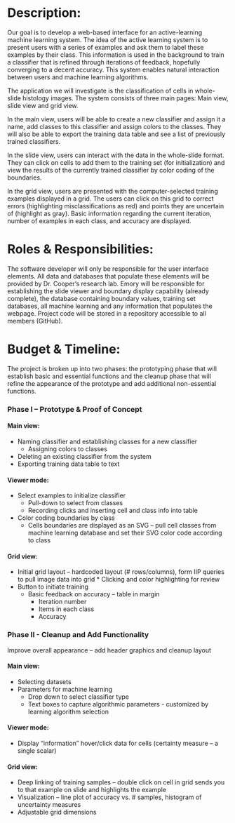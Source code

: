 Description:
============
Our goal is to develop a web-based interface for an active-learning machine learning system. The idea of the active 
learning system is to present users with a series of examples and ask them to label these examples by their class. 
This information is used in the background to train a classifier that is refined through iterations of feedback, 
hopefully converging to a decent accuracy. This system enables natural interaction between users and machine learning 
algorithms.

The application we will investigate is the classification of cells in whole-slide histology images. The system consists 
of three main pages: Main view, slide view and grid view.

In the main view, users will be able to create a new classifier and assign it a name, add classes to this classifier 
and assign colors to the classes. They will also be able to export the training data table and see a list of previously 
trained classifiers.

In the slide view, users can interact with the data in the whole-slide format. They can click on cells to add them to 
the training set (for initialization) and view the results of the currently trained classifier by color coding of the 
boundaries.

In the grid view, users are presented with the computer-selected training examples displayed in a grid. The users can 
click on this grid to correct errors (highlighting misclassifications as red) and points they are uncertain of 
(highlight as gray). Basic information regarding the current iteration, number of examples in each class, and accuracy 
are displayed.

Roles & Responsibilities:
==========================
The software developer will only be responsible for the user interface elements. All data and databases that populate these elements will be provided by Dr. Cooper’s research lab. Emory will be responsible for establishing the slide viewer and boundary display capability (already complete), the database containing boundary values, training set databases, all machine learning and any information that populates the webpage.
Project code will be stored in a repository accessible to all members (GitHub).

Budget & Timeline:
==================
The project is broken up into two phases: the prototyping phase that will establish basic and essential functions and 
the cleanup phase that will refine the appearance of the prototype and add additional non-essential functions.

### Phase I – Prototype & Proof of Concept

#### Main view:
* Naming classifier and establishing classes for a new classifier
	* Assigning colors to classes
* Deleting an existing classifier from the system	
* Exporting training data table to text
#### Viewer mode:
* Select examples to initialize classifier
	* Pull-down to select from classes
	* Recording clicks and inserting cell and class info into table
* Color coding boundaries by class
	* Cells boundaries are displayed as an SVG – pull cell classes from machine learning database and set their SVG color code according to class
#### Grid view:
* Initial grid layout – hardcoded layout (# rows/columns), form IIP queries to pull image data into grid
		* Clicking and color highlighting for review
* Button to initiate training
	* Basic feedback on accuracy – table in margin
      * Iteration number
      * Items in each class
      * Accuracy

### Phase II  - Cleanup and Add Functionality
Improve overall appearance – add header graphics and cleanup layout
#### Main view:
* Selecting datasets
* Parameters for machine learning 
	* Drop down to select classifier type	
	* Text boxes to capture algorithmic parameters - customized by learning algorithm selection
#### Viewer mode:
* Display “information” hover/click data for cells (certainty measure – a single scalar)
#### Grid view:
* Deep linking of training samples – double click on cell in grid sends you to that example on slide and highlights the example
* Visualization – line plot of accuracy vs. # samples, histogram of uncertainty measures
* Adjustable grid dimensions
